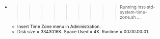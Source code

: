 * >>>>>>>>> Running inst-std-system-time-zone.sh ...
  * Insert Time Zone menu in Administration.
  * Disk size = 3343016K. Space Used = 4K. Runtime = 00:00:00:01.
